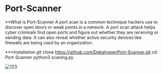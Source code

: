 # Port-Scanner

**What is Port-Scanner
A port scan is a common technique hackers use to discover open doors or weak points in a network. A port scan attack helps cyber criminals find open ports and figure out whether they are receiving or sending data. It can also reveal whether active security devices like firewalls are being used by an organization.

***Installation
git clone https://github.com/Debahyper/Port-Scanner.git
cd Port-Scanner
python3 scaning.py

![123](https://user-images.githubusercontent.com/123361401/230733896-34064623-7627-4930-8194-a4a81ed0c902.png)
